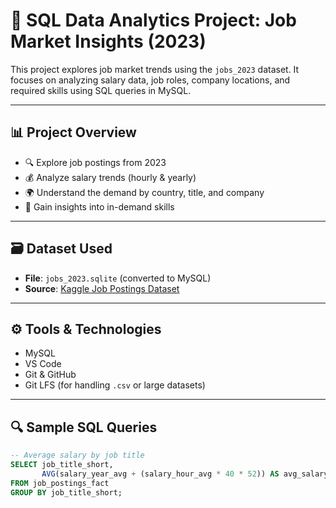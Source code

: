 # 💼 SQL Data Analytics Project: Job Market Insights (2023)

This project explores job market trends using the `jobs_2023` dataset. It focuses on analyzing salary data, job roles, company locations, and required skills using SQL queries in MySQL.

---

## 📊 Project Overview

- 🔍 Explore job postings from 2023
- 💰 Analyze salary trends (hourly & yearly)
- 🌍 Understand the demand by country, title, and company
- 🧠 Gain insights into in-demand skills

---

## 🗃️ Dataset Used

- **File**: `jobs_2023.sqlite` (converted to MySQL)
- **Source**: [Kaggle Job Postings Dataset](https://www.kaggle.com/)

---

## ⚙️ Tools & Technologies

- MySQL
- VS Code
- Git & GitHub
- Git LFS (for handling `.csv` or large datasets)

---

## 🔍 Sample SQL Queries

```sql
-- Average salary by job title
SELECT job_title_short, 
       AVG(salary_year_avg + (salary_hour_avg * 40 * 52)) AS avg_salary
FROM job_postings_fact
GROUP BY job_title_short;
